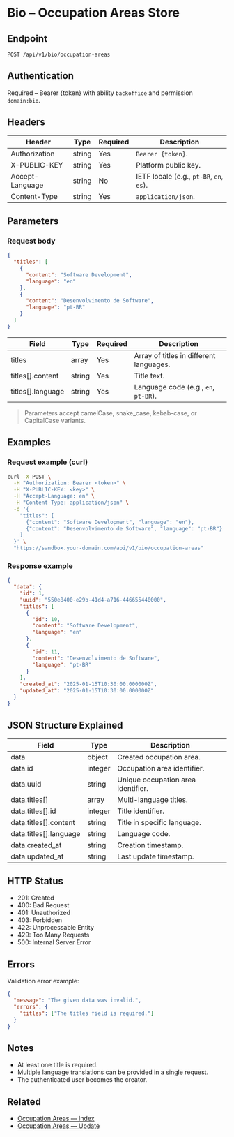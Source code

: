 # Bio – Occupation Areas Store

## Endpoint

```
POST /api/v1/bio/occupation-areas
```

## Authentication

Required – Bearer {token} with ability `backoffice` and permission `domain:bio`.

## Headers

| Header           | Type   | Required | Description |
| ---------------- | ------ | -------- | ----------- |
| Authorization    | string | Yes      | `Bearer {token}`. |
| X-PUBLIC-KEY     | string | Yes      | Platform public key. |
| Accept-Language  | string | No       | IETF locale (e.g., `pt-BR`, `en`, `es`). |
| Content-Type     | string | Yes      | `application/json`. |

## Parameters

### Request body

```json
{
  "titles": [
    {
      "content": "Software Development",
      "language": "en"
    },
    {
      "content": "Desenvolvimento de Software",
      "language": "pt-BR"
    }
  ]
}
```

| Field             | Type   | Required | Description |
| ----------------- | ------ | -------- | ----------- |
| titles            | array  | Yes      | Array of titles in different languages. |
| titles[].content  | string | Yes      | Title text. |
| titles[].language | string | Yes      | Language code (e.g., `en`, `pt-BR`). |

> Parameters accept camelCase, snake_case, kebab-case, or CapitalCase variants.

## Examples

### Request example (curl)

```bash
curl -X POST \
  -H "Authorization: Bearer <token>" \
  -H "X-PUBLIC-KEY: <key>" \
  -H "Accept-Language: en" \
  -H "Content-Type: application/json" \
  -d '{
    "titles": [
      {"content": "Software Development", "language": "en"},
      {"content": "Desenvolvimento de Software", "language": "pt-BR"}
    ]
  }' \
  "https://sandbox.your-domain.com/api/v1/bio/occupation-areas"
```

### Response example

```json
{
  "data": {
    "id": 1,
    "uuid": "550e8400-e29b-41d4-a716-446655440000",
    "titles": [
      {
        "id": 10,
        "content": "Software Development",
        "language": "en"
      },
      {
        "id": 11,
        "content": "Desenvolvimento de Software",
        "language": "pt-BR"
      }
    ],
    "created_at": "2025-01-15T10:30:00.000000Z",
    "updated_at": "2025-01-15T10:30:00.000000Z"
  }
}
```

## JSON Structure Explained

| Field                  | Type    | Description |
| ---------------------- | ------- | ----------- |
| data                   | object  | Created occupation area. |
| data.id                | integer | Occupation area identifier. |
| data.uuid              | string  | Unique occupation area identifier. |
| data.titles[]          | array   | Multi-language titles. |
| data.titles[].id       | integer | Title identifier. |
| data.titles[].content  | string  | Title in specific language. |
| data.titles[].language | string  | Language code. |
| data.created_at        | string  | Creation timestamp. |
| data.updated_at        | string  | Last update timestamp. |

## HTTP Status

- 201: Created
- 400: Bad Request
- 401: Unauthorized
- 403: Forbidden
- 422: Unprocessable Entity
- 429: Too Many Requests
- 500: Internal Server Error

## Errors

Validation error example:

```json
{
  "message": "The given data was invalid.",
  "errors": {
    "titles": ["The titles field is required."]
  }
}
```

## Notes

- At least one title is required.
- Multiple language translations can be provided in a single request.
- The authenticated user becomes the creator.

## Related

- [Occupation Areas — Index](OccupationAreaIndex.md)
- [Occupation Areas — Update](OccupationAreaUpdate.md)
